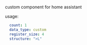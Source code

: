 custom component for home assistant 

usage:

```yaml
  count: 1
  data_type: custom
  register_size: 4
  structure: ">L"
```

